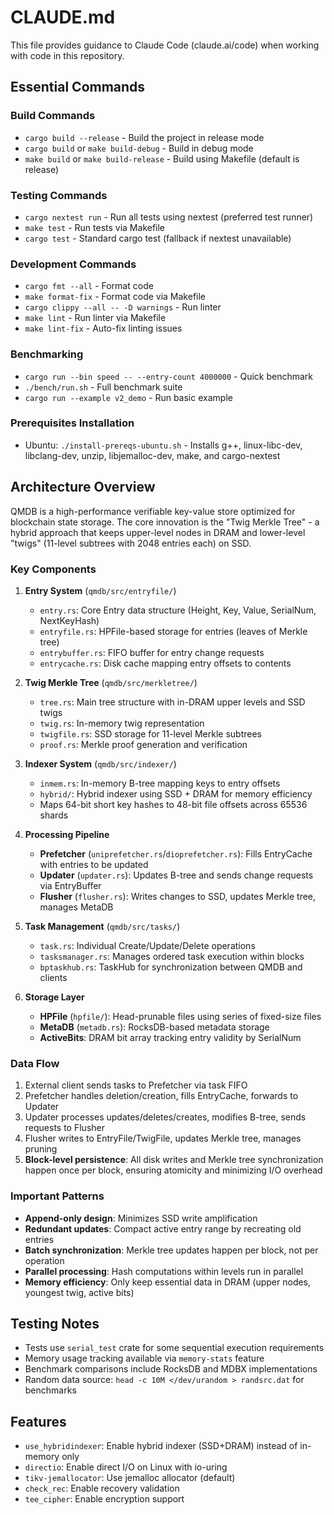# CLAUDE.md

This file provides guidance to Claude Code (claude.ai/code) when working with code in this repository.

## Essential Commands

### Build Commands
- `cargo build --release` - Build the project in release mode
- `cargo build` or `make build-debug` - Build in debug mode
- `make build` or `make build-release` - Build using Makefile (default is release)

### Testing Commands
- `cargo nextest run` - Run all tests using nextest (preferred test runner)
- `make test` - Run tests via Makefile
- `cargo test` - Standard cargo test (fallback if nextest unavailable)

### Development Commands
- `cargo fmt --all` - Format code
- `make format-fix` - Format code via Makefile
- `cargo clippy --all -- -D warnings` - Run linter
- `make lint` - Run linter via Makefile
- `make lint-fix` - Auto-fix linting issues

### Benchmarking
- `cargo run --bin speed -- --entry-count 4000000` - Quick benchmark
- `./bench/run.sh` - Full benchmark suite
- `cargo run --example v2_demo` - Run basic example

### Prerequisites Installation
- Ubuntu: `./install-prereqs-ubuntu.sh` - Installs g++, linux-libc-dev, libclang-dev, unzip, libjemalloc-dev, make, and cargo-nextest

## Architecture Overview

QMDB is a high-performance verifiable key-value store optimized for blockchain state storage. The core innovation is the "Twig Merkle Tree" - a hybrid approach that keeps upper-level nodes in DRAM and lower-level "twigs" (11-level subtrees with 2048 entries each) on SSD.

### Key Components

1. **Entry System** (`qmdb/src/entryfile/`)
   - `entry.rs`: Core Entry data structure (Height, Key, Value, SerialNum, NextKeyHash)
   - `entryfile.rs`: HPFile-based storage for entries (leaves of Merkle tree)
   - `entrybuffer.rs`: FIFO buffer for entry change requests
   - `entrycache.rs`: Disk cache mapping entry offsets to contents

2. **Twig Merkle Tree** (`qmdb/src/merkletree/`)
   - `tree.rs`: Main tree structure with in-DRAM upper levels and SSD twigs
   - `twig.rs`: In-memory twig representation 
   - `twigfile.rs`: SSD storage for 11-level Merkle subtrees
   - `proof.rs`: Merkle proof generation and verification

3. **Indexer System** (`qmdb/src/indexer/`)
   - `inmem.rs`: In-memory B-tree mapping keys to entry offsets
   - `hybrid/`: Hybrid indexer using SSD + DRAM for memory efficiency
   - Maps 64-bit short key hashes to 48-bit file offsets across 65536 shards

4. **Processing Pipeline** 
   - **Prefetcher** (`uniprefetcher.rs`/`dioprefetcher.rs`): Fills EntryCache with entries to be updated
   - **Updater** (`updater.rs`): Updates B-tree and sends change requests via EntryBuffer
   - **Flusher** (`flusher.rs`): Writes changes to SSD, updates Merkle tree, manages MetaDB

5. **Task Management** (`qmdb/src/tasks/`)
   - `task.rs`: Individual Create/Update/Delete operations
   - `tasksmanager.rs`: Manages ordered task execution within blocks
   - `bptaskhub.rs`: TaskHub for synchronization between QMDB and clients

6. **Storage Layer**
   - **HPFile** (`hpfile/`): Head-prunable files using series of fixed-size files
   - **MetaDB** (`metadb.rs`): RocksDB-based metadata storage
   - **ActiveBits**: DRAM bit array tracking entry validity by SerialNum

### Data Flow
1. External client sends tasks to Prefetcher via task FIFO
2. Prefetcher handles deletion/creation, fills EntryCache, forwards to Updater
3. Updater processes updates/deletes/creates, modifies B-tree, sends requests to Flusher
4. Flusher writes to EntryFile/TwigFile, updates Merkle tree, manages pruning
5. **Block-level persistence**: All disk writes and Merkle tree synchronization happen once per block, ensuring atomicity and minimizing I/O overhead

### Important Patterns
- **Append-only design**: Minimizes SSD write amplification
- **Redundant updates**: Compact active entry range by recreating old entries
- **Batch synchronization**: Merkle tree updates happen per block, not per operation
- **Parallel processing**: Hash computations within levels run in parallel
- **Memory efficiency**: Only keep essential data in DRAM (upper nodes, youngest twig, active bits)

## Testing Notes
- Tests use `serial_test` crate for some sequential execution requirements
- Memory usage tracking available via `memory-stats` feature
- Benchmark comparisons include RocksDB and MDBX implementations
- Random data source: `head -c 10M </dev/urandom > randsrc.dat` for benchmarks

## Features
- `use_hybridindexer`: Enable hybrid indexer (SSD+DRAM) instead of in-memory only
- `directio`: Enable direct I/O on Linux with io-uring
- `tikv-jemallocator`: Use jemalloc allocator (default)
- `check_rec`: Enable recovery validation
- `tee_cipher`: Enable encryption support